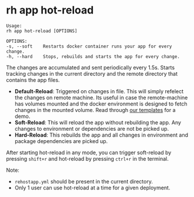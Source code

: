 # rh app hot-reload

```
Usage:
rh app hot-reload [OPTIONS]

OPTIONS:
-s, --soft    Restarts docker container runs your app for every change.
-h, --hard    Stops, rebuilds and starts the app for every change.

```
The changes are accumulated and sent periodically every 1.5s.
Starts tracking changes in the current directory and the remote directory that contains the app files.

* **Default-Reload**: Triggered on changes in file. This will simply refelect the changes on remote machine. Its useful in case the remote-machine has volumes mounted and the docker environment is designed to fetch changes in the mounted volume. Read through [our templates](https://rehost.in/templates) for a demo.
* **Soft-Reload**: This will reload the app without rebuilding the app. Any changes to environment or dependencies are not be picked up.
* **Hard-Reload**: This rebuilds the app and all changes in environment and package dependencies are picked up.

After starting hot-reload in any mode, you can trigger soft-reload by pressing `shift+r` and hot-reload by pressing `ctrl+r` in the terminal.

Note: 
* `rehostapp.yml` should be present in the current directory. 
* Only 1 user can use hot-reload at a time for a given deployment.




